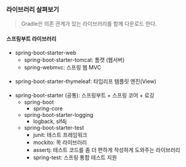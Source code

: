 ### 라이브러리 살펴보기

> Gradle은 의존 관계가 있는 라이브러리를 함께 다운로드 한다.

#### 스프링부트 라이브러리
- spring-boot-starter-web
    - spring-boot-starter-tomcat: 톰캣 (웹서버)
    - spring-webmvc: 스프링 웹 MVC <br /><br />
- spring-boot-starter-thymeleaf: 타입리프 템플릿 엔진(View) <br /><br />
- spring-boot-starter (공통): 스프링부트 + 스프링 코어 + 로깅
    - spring-boot
        - spring-core
    - spring-boot-starter-logging
        - logback, slf4j
    - spring-boot-starter-test
        - junit: 테스트 프레임워크
        - mockito: 목 라이브러리
        - assertj: 테스트 코드를 좀 더 편하게 작성하게 도와주는 라이브러리
        - spring-test: 스프링 통합 테스트 지원